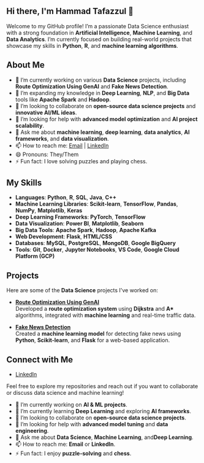 ## Hi there, I'm Hammad Tafazzul 👋

Welcome to my GitHub profile! I’m a passionate Data Science enthusiast with a strong foundation in **Artificial Intelligence**, **Machine Learning**, and **Data Analytics**. I’m currently focused on building real-world projects that showcase my skills in **Python**, **R**, and **machine learning algorithms**.

## About Me

- 🔭 I’m currently working on various **Data Science** projects, including **Route Optimization Using GenAI** and **Fake News Detection**.
- 🌱 I’m expanding my knowledge in **Deep Learning**, **NLP**, and **Big Data** tools like **Apache Spark** and **Hadoop**.
- 👯 I’m looking to collaborate on **open-source data science projects** and **innovative AI/ML ideas**.
- 🤔 I’m looking for help with **advanced model optimization** and **AI project scalability**.
- 💬 Ask me about **machine learning**, **deep learning**, **data analytics**, **AI frameworks**, and **data visualization**.
- 📫 How to reach me: [Email](mailto:your.email@example.com) | [LinkedIn](https://www.linkedin.com/in/hammad-tafazzul/)
- 😄 Pronouns: They/Them
- ⚡ Fun fact: I love solving puzzles and playing chess.

## My Skills

- **Languages**: **Python**, **R**, **SQL**, **Java**, **C++**
- **Machine Learning Libraries**: **Scikit-learn**, **TensorFlow**, **Pandas**, **NumPy**, **Matplotlib**, **Keras**
- **Deep Learning Frameworks**: **PyTorch**, **TensorFlow**
- **Data Visualization**: **Power BI**, **Matplotlib**, **Seaborn**
- **Big Data Tools**: **Apache Spark**, **Hadoop**, **Apache Kafka**
- **Web Development**: **Flask**, **HTML/CSS**
- **Databases**: **MySQL**, **PostgreSQL**, **MongoDB**, **Google BigQuery**
- **Tools**: **Git**, **Docker**, **Jupyter Notebooks**, **VS Code**, **Google Cloud Platform (GCP)**

## Projects

Here are some of the **Data Science** projects I've worked on:

- **[Route Optimization Using GenAI](https://github.com/HammadTafazzul/Transportation-Route-Optimization-Using-Gen-Ai)**  
  Developed a **route optimization system** using **Dijkstra** and **A\*** algorithms, integrated with **machine learning** and real-time traffic data.

- **[Fake News Detection](https://github.com/HammadTafazzul/Transportation-Route-Optimization-Using-Gen-Ai)**  
  Created a **machine learning model** for detecting fake news using **Python**, **Scikit-learn**, and **Flask** for a web-based application.

## Connect with Me

- [LinkedIn](https://www.linkedin.com/in/hammadtafazzul/)

Feel free to explore my repositories and reach out if you want to collaborate or discuss data science and machine learning!

- 🔭 I’m currently working on **AI & ML projects**.
- 🌱 I’m currently learning **Deep Learning** and exploring **AI frameworks**.
- 👯 I’m looking to collaborate on **open-source data science projects**.
- 🤔 I’m looking for help with **advanced model tuning** and **data engineering**.
- 💬 Ask me about **Data Science**, **Machine Learning**, and**Deep Learning**.
- 📫 How to reach me: **Email** or **LinkedIn**.
- ⚡ Fun fact: I enjoy **puzzle-solving** and **chess**.

